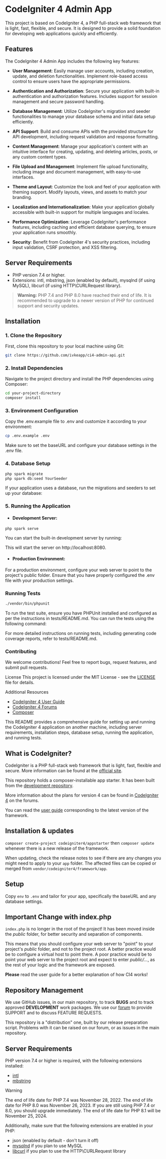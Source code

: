 # CodeIgniter 4 Admin App

This project is based on CodeIgniter 4, a PHP full-stack web framework that is light, fast, flexible, and secure. It is designed to provide a solid foundation for developing web applications quickly and efficiently.

## Features

The CodeIgniter 4 Admin App includes the following key features:

- **User Management**: Easily manage user accounts, including creation, update, and deletion functionalities. Implement role-based access control to ensure users have the appropriate permissions.

- **Authentication and Authorization**: Secure your application with built-in authentication and authorization features. Includes support for session management and secure password handling.

- **Database Management**: Utilize CodeIgniter's migration and seeder functionalities to manage your database schema and initial data setup efficiently.

- **API Support**: Build and consume APIs with the provided structure for API development, including request validation and response formatting.

- **Content Management**: Manage your application's content with an intuitive interface for creating, updating, and deleting articles, posts, or any custom content types.

- **File Upload and Management**: Implement file upload functionality, including image and document management, with easy-to-use interfaces.

- **Theme and Layout**: Customize the look and feel of your application with theming support. Modify layouts, views, and assets to match your branding.

- **Localization and Internationalization**: Make your application globally accessible with built-in support for multiple languages and locales.

- **Performance Optimization**: Leverage CodeIgniter's performance features, including caching and efficient database querying, to ensure your application runs smoothly.

- **Security**: Benefit from CodeIgniter 4's security practices, including input validation, CSRF protection, and XSS filtering.

## Server Requirements

- PHP version 7.4 or higher.
- Extensions: intl, mbstring, json (enabled by default), mysqlnd (if using MySQL), libcurl (if using HTTP\CURLRequest library).

> **Warning:** PHP 7.4 and PHP 8.0 have reached their end of life. It is recommended to upgrade to a newer version of PHP for continued support and security updates.

## Installation

### 1. **Clone the Repository**

   First, clone this repository to your local machine using Git:

   ```sh
   git clone https://github.com/ivkeapp/ci4-admin-api.git
   ```
### 2. **Install Dependencies**

Navigate to the project directory and install the PHP dependencies using Composer:
```sh
cd your-project-directory
composer install
```
### 3. **Environment Configuration**

Copy the .env.example file to .env and customize it according to your environment:
```sh
cp .env.example .env
```
Make sure to set the baseURL and configure your database settings in the .env file.

### 4. **Database Setup**

```sh
php spark migrate
php spark db:seed YourSeeder
```

If your application uses a database, run the migrations and seeders to set up your database:

### 5. **Running the Application**

- #### Development Server:
```
php spark serve
```
You can start the built-in development server by running:

This will start the server on http://localhost:8080.

- #### Production Environment:

For a production environment, configure your web server to point to the project's public folder. Ensure that you have properly configured the .env file with your production settings.

### Running Tests
```sh
./vendor/bin/phpunit
```
To run the test suite, ensure you have PHPUnit installed and configured as per the instructions in tests/README.md. You can run the tests using the following command:

For more detailed instructions on running tests, including generating code coverage reports, refer to tests/README.md.

### Contributing
We welcome contributions! Feel free to report bugs, request features, and submit pull requests.

License
This project is licensed under the MIT License - see the [LICENSE](https://github.com/ivkeapp/ci4-admin-api?tab=MIT-1-ov-file) file for details.

Additional Resources
- [CodeIgniter 4 User Guide](https://codeigniter.com/user_guide/)
- [CodeIgniter 4 Forums](https://forum.codeigniter.com/)
- [Composer](https://getcomposer.org/)

This README provides a comprehensive guide for setting up and running the CodeIgniter 4 application on another machine, including server requirements, installation steps, database setup, running the application, and running tests.

## What is CodeIgniter?

CodeIgniter is a PHP full-stack web framework that is light, fast, flexible and secure.
More information can be found at the [official site](https://codeigniter.com).

This repository holds a composer-installable app starter.
It has been built from the
[development repository](https://github.com/codeigniter4/CodeIgniter4).

More information about the plans for version 4 can be found in [CodeIgniter 4](https://forum.codeigniter.com/forumdisplay.php?fid=28) on the forums.

You can read the [user guide](https://codeigniter.com/user_guide/)
corresponding to the latest version of the framework.

## Installation & updates

`composer create-project codeigniter4/appstarter` then `composer update` whenever
there is a new release of the framework.

When updating, check the release notes to see if there are any changes you might need to apply
to your `app` folder. The affected files can be copied or merged from
`vendor/codeigniter4/framework/app`.

## Setup

Copy `env` to `.env` and tailor for your app, specifically the baseURL
and any database settings.

## Important Change with index.php

`index.php` is no longer in the root of the project! It has been moved inside the *public* folder,
for better security and separation of components.

This means that you should configure your web server to "point" to your project's *public* folder, and
not to the project root. A better practice would be to configure a virtual host to point there. A poor practice would be to point your web server to the project root and expect to enter *public/...*, as the rest of your logic and the
framework are exposed.

**Please** read the user guide for a better explanation of how CI4 works!

## Repository Management

We use GitHub issues, in our main repository, to track **BUGS** and to track approved **DEVELOPMENT** work packages.
We use our [forum](http://forum.codeigniter.com) to provide SUPPORT and to discuss
FEATURE REQUESTS.

This repository is a "distribution" one, built by our release preparation script.
Problems with it can be raised on our forum, or as issues in the main repository.

## Server Requirements

PHP version 7.4 or higher is required, with the following extensions installed:

- [intl](http://php.net/manual/en/intl.requirements.php)
- [mbstring](http://php.net/manual/en/mbstring.installation.php)

> [!WARNING]
> The end of life date for PHP 7.4 was November 28, 2022.
> The end of life date for PHP 8.0 was November 26, 2023.
> If you are still using PHP 7.4 or 8.0, you should upgrade immediately.
> The end of life date for PHP 8.1 will be November 25, 2024.

Additionally, make sure that the following extensions are enabled in your PHP:

- json (enabled by default - don't turn it off)
- [mysqlnd](http://php.net/manual/en/mysqlnd.install.php) if you plan to use MySQL
- [libcurl](http://php.net/manual/en/curl.requirements.php) if you plan to use the HTTP\CURLRequest library
